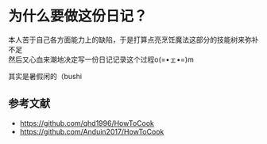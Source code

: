 # 为什么要做这份日记？
本人苦于自己各方面能力上的缺陷，于是打算点亮烹饪魔法这部分的技能树来弥补不足  
然后又心血来潮地决定写一份日记记录这个过程o(=•ェ•=)m  


其实是暑假闲的（bushi

## 参考文献
* https://github.com/qhd1996/HowToCook
* https://github.com/Anduin2017/HowToCook
